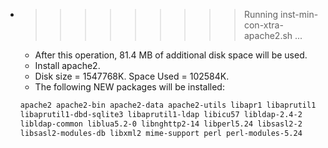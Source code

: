 * >>>>>>>>> Running inst-min-con-xtra-apache2.sh ...
  * After this operation, 81.4 MB of additional disk space will be used.
  * Install apache2.
  * Disk size = 1547768K. Space Used = 102584K.
  * The following NEW packages will be installed:
  ```bash
  apache2 apache2-bin apache2-data apache2-utils libapr1 libaprutil1
  libaprutil1-dbd-sqlite3 libaprutil1-ldap libicu57 libldap-2.4-2
  libldap-common liblua5.2-0 libnghttp2-14 libperl5.24 libsasl2-2
  libsasl2-modules-db libxml2 mime-support perl perl-modules-5.24
  ```
